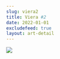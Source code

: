 ```yaml
---
slug: viera2
title: Viera #2
date: 2022-01-01
excludefeed: true
layout: art-detail
---
```

![](/art/viera2.webp)
